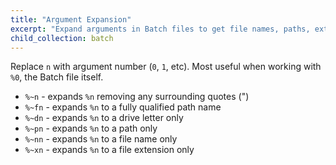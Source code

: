 ```yaml
---
title: "Argument Expansion"
excerpt: "Expand arguments in Batch files to get file names, paths, extensions, etc."
child_collection: batch
---
```


Replace `n` with argument number (`0`, `1`, etc).
Most useful when working with `%0`, the Batch file itself.

- `%~n`  - expands `%n` removing any surrounding quotes (")
- `%~fn` - expands `%n` to a fully qualified path name
- `%~dn` - expands `%n` to a drive letter only
- `%~pn` - expands `%n` to a path only
- `%~nn` - expands `%n` to a file name only
- `%~xn` - expands `%n` to a file extension only
